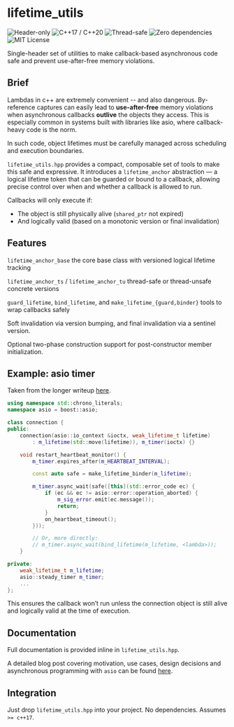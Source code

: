 # lifetime_utils

![Header-only](https://img.shields.io/badge/single--header-blue)
![C++17 / C++20](https://img.shields.io/badge/C%2B%2B-17%20%7C%2020-brightgreen)
![Thread-safe](https://img.shields.io/badge/thread--safety-optional-yellowgreen)
![Zero dependencies](https://img.shields.io/badge/dependencies-none-lightgrey)
![MIT License](https://img.shields.io/badge/license-MIT-blue)

Single-header set of utilities to make callback-based asynchronous code safe and prevent use-after-free memory violations.

## Brief

Lambdas in c++ are extremely convenient -- and also dangerous. By-reference
captures can easily lead to **use-after-free** memory violations
when asynchronous callbacks **outlive** the objects they access.
This is especially common in systems built with libraries like asio, where
callback-heavy code is the norm.

In such code, object lifetimes must be carefully managed across scheduling and
execution boundaries.

`lifetime_utils.hpp` provides a compact, composable set of tools to make this
safe and expressive. It introduces a `lifetime_anchor` abstraction — a logical
lifetime token that can be guarded or bound to a callback, allowing precise
control over when and whether a callback is allowed to run.

Callbacks will only execute if:

- The object is still physically alive (`shared_ptr` not expired)
- And logically valid (based on a monotonic version or final invalidation)

## Features

`lifetime_anchor_base`
the core base class with versioned logical lifetime tracking

`lifetime_anchor_ts` / `lifetime_anchor_tu`
thread-safe or thread-unsafe concrete versions

`guard_lifetime`, `bind_lifetime`, and `make_lifetime_{guard,binder}`
tools to wrap callbacks safely

Soft invalidation via version bumping, and final invalidation via
a sentinel version.

Optional two-phase construction support for post-constructor
member initialization.

## Example: asio timer

Taken from the longer writeup [here](https://dcrisn.github.io/asio-lifetimes/).

```C++
using namespace std::chrono_literals;
namespace asio = boost::asio;

class connection {
public:
    connection(asio::io_context &ioctx, weak_lifetime_t lifetime)
        : m_lifetime(std::move(lifetime)), m_timer(ioctx) {}

    void restart_heartbeat_monitor() {
        m_timer.expires_after(m_HEARTBEAT_INTERVAL);

        const auto safe = make_lifetime_binder(m_lifetime);

        m_timer.async_wait(safe([this](std::error_code ec) {
            if (ec && ec != asio::error::operation_aborted) {
                m_sig_error.emit(ec.message());
                return;
            }
            on_heartbeat_timeout();
        }));

        // Or, more directly:
        // m_timer.async_wait(bind_lifetime(m_lifetime, <lambda>));
    }

private:
    weak_lifetime_t m_lifetime;
    asio::steady_timer m_timer;
    ...
};
```
This ensures the callback won’t run unless the connection object is still
alive and logically valid at the time of execution.

## Documentation

Full documentation is provided inline in `lifetime_utils.hpp`.

A detailed blog post covering motivation, use cases, design decisions
and asynchronous programming with `asio` can be found
[here](https://dcrisn.github.io/asio-lifetimes/).


## Integration

Just drop `lifetime_utils.hpp` into your project. No dependencies.
Assumes `>= c++17`.



